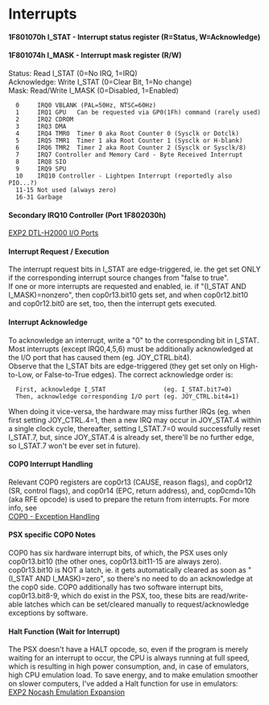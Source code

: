 #   Interrupts
#### 1F801070h I_STAT - Interrupt status register (R=Status, W=Acknowledge)
#### 1F801074h I_MASK - Interrupt mask register (R/W)
Status: Read I_STAT (0=No IRQ, 1=IRQ)<br/>
Acknowledge: Write I_STAT (0=Clear Bit, 1=No change)<br/>
Mask: Read/Write I_MASK (0=Disabled, 1=Enabled)<br/>
```
  0     IRQ0 VBLANK (PAL=50Hz, NTSC=60Hz)
  1     IRQ1 GPU   Can be requested via GP0(1Fh) command (rarely used)
  2     IRQ2 CDROM
  3     IRQ3 DMA
  4     IRQ4 TMR0  Timer 0 aka Root Counter 0 (Sysclk or Dotclk)
  5     IRQ5 TMR1  Timer 1 aka Root Counter 1 (Sysclk or H-blank)
  6     IRQ6 TMR2  Timer 2 aka Root Counter 2 (Sysclk or Sysclk/8)
  7     IRQ7 Controller and Memory Card - Byte Received Interrupt
  8     IRQ8 SIO
  9     IRQ9 SPU
  10    IRQ10 Controller - Lightpen Interrupt (reportedly also PIO...?)
  11-15 Not used (always zero)
  16-31 Garbage
```

#### Secondary IRQ10 Controller (Port 1F802030h)
[EXP2 DTL-H2000 I/O Ports](expansionportpio.md#exp2-dtl-h2000-io-ports)<br/>

#### Interrupt Request / Execution
The interrupt request bits in I_STAT are edge-triggered, ie. the get set ONLY
if the corresponding interrupt source changes from "false to true".<br/>
If one or more interrupts are requested and enabled, ie. if "(I_STAT AND
I_MASK)=nonzero", then cop0r13.bit10 gets set, and when cop0r12.bit10 and
cop0r12.bit0 are set, too, then the interrupt gets executed.<br/>

#### Interrupt Acknowledge
To acknowledge an interrupt, write a "0" to the corresponding bit in I_STAT.
Most interrupts (except IRQ0,4,5,6) must be additionally acknowledged at the
I/O port that has caused them (eg. JOY_CTRL.bit4).<br/>
Observe that the I_STAT bits are edge-triggered (they get set only on
High-to-Low, or False-to-True edges). The correct acknowledge order is:<br/>
```
  First, acknowledge I_STAT                (eg. I_STAT.bit7=0)
  Then, acknowledge corresponding I/O port (eg. JOY_CTRL.bit4=1)
```
When doing it vice-versa, the hardware may miss further IRQs (eg. when first
setting JOY_CTRL.4=1, then a new IRQ may occur in JOY_STAT.4 within a single
clock cycle, thereafter, setting I_STAT.7=0 would successfully reset I_STAT.7,
but, since JOY_STAT.4 is already set, there'll be no further edge, so I_STAT.7
won't be ever set in future).<br/>

#### COP0 Interrupt Handling
Relevant COP0 registers are cop0r13 (CAUSE, reason flags), and cop0r12 (SR,
control flags), and cop0r14 (EPC, return address), and, cop0cmd=10h (aka RFE
opcode) is used to prepare the return from interrupts. For more info, see<br/>
[COP0 - Exception Handling](cpuspecifications.md#cop0---exception-handling)<br/>

#### PSX specific COP0 Notes
COP0 has six hardware interrupt bits, of which, the PSX uses only cop0r13.bit10
(the other ones, cop0r13.bit11-15 are always zero). cop0r13.bit10 is NOT a
latch, ie. it gets automatically cleared as soon as "(I_STAT AND I_MASK)=zero",
so there's no need to do an acknowledge at the cop0 side. COP0 additionally has
two software interrupt bits, cop0r13.bit8-9, which do exist in the PSX, too,
these bits are read/write-able latches which can be set/cleared manually to
request/acknowledge exceptions by software.<br/>

#### Halt Function (Wait for Interrupt)
The PSX doesn't have a HALT opcode, so, even if the program is merely waiting
for an interrupt to occur, the CPU is always running at full speed, which is
resulting in high power consumption, and, in case of emulators, high CPU
emulation load. To save energy, and to make emulation smoother on slower
computers, I've added a Halt function for use in emulators:<br/>
[EXP2 Nocash Emulation Expansion](expansionportpio.md#exp2-nocash-emulation-expansion)<br/>



